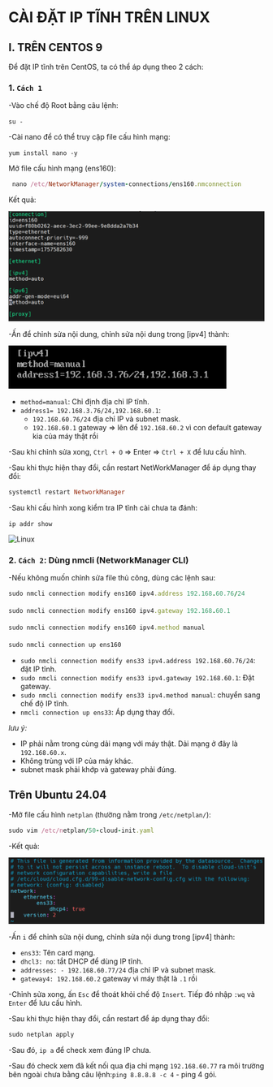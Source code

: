 # CÀI ĐẶT IP TĨNH TRÊN LINUX

## I. TRÊN CENTOS 9

Để đặt IP tĩnh trên CentOS, ta có thể áp dụng theo 2 cách:

### 1. `Cách 1`

-Vào chế độ Root bằng câu lệnh:

```su -```

-Cài nano để có thể truy cập file cấu hình mạng:

```yum install nano -y```

Mở file cấu hình mạng (ens160):

```ruby
 nano /etc/NetworkManager/system-connections/ens160.nmconnection
```

Kết quả:

![Linux](./images/Linux_21.png)

-Ấn để chỉnh sửa nội dung, chỉnh sửa nội dung trong [ipv4] thành:

![linux](./images/Linux_22.png)

- `method=manual`: Chỉ định địa chỉ IP tĩnh.
- `address1= 192.168.3.76/24,192.168.60.1`:
  - `192.168.60.76/24` địa chỉ IP và subnet mask.
  - `192.168.60.1` gateway => lên để `192.168.60.2` vì con default gateway kia của máy thật rồi

-Sau khi chỉnh sửa xong, `Ctrl + O` => Enter => `Ctrl + X` để lưu cấu hình.

-Sau khi thực hiện thay đổi, cần restart NetWorkManager để áp dụng thay đổi:

```ruby
systemctl restart NetworkManager
```

-Sau khi cấu hình xong kiểm tra IP tĩnh cài chưa ta đánh:

```ip addr show```

![Linux](./images/Linux_24.png)

### 2. `Cách 2`: Dùng nmcli (NetworkManager CLI)

-Nếu không muốn chỉnh sửa file thủ công, dùng các lệnh sau:

```ruby
sudo nmcli connection modify ens160 ipv4.address 192.168.60.76/24

sudo nmcli connection modify ens160 ipv4.gateway 192.168.60.1

sudo nmcli connection modify ens160 ipv4.method manual

sudo nmcli connection up ens160
```

- `sudo nmcli connection modify ens33 ipv4.address 192.168.60.76/24`: đặt IP tĩnh.
- `sudo nmcli connection modify ens33 ipv4.gateway 192.168.60.1`: Đặt gateway.
- `sudo nmcli connection modify ens33 ipv4.method manual`: chuyển sang chế độ IP tĩnh.
- `nmcli connection up ens33`: Áp dụng thay đổi.

*lưu ý:*

- IP phải nằm trong cùng dải mạng với máy thật. Dải mạng ở đây là `192.168.60.x`.
- Không trùng với IP của máy khác.
- subnet mask phải khớp và gateway phải đúng.

## Trên Ubuntu 24.04

-Mở file cấu hình `netplan` (thường nằm trong `/etc/netplan/`):

```ruby
sudo vim /etc/netplan/50-cloud-init.yaml
```

-Kết quả:

![Linux](./images/Linux_23.png)

-Ấn `i` để chỉnh sửa nội dung, chỉnh sửa nội dung trong [ipv4] thành:

- `ens33`: Tên card mạng.
- `dhcl3: no`: tắt DHCP để dùng IP tĩnh.
- `addresses: - 192.168.60.77/24` địa chỉ IP và subnet mask.
- `gateway4: 192.168.60.2` gateway vì máy thật là `.1` rồi

-Chỉnh sửa xong, ấn `Esc` để thoát khỏi chế độ `Insert`. Tiếp đó nhập `:wq` và `Enter` để lưu cấu hình.

-Sau khi thực hiện thay đổi, cần restart để áp dụng thay đổi:

```ruby
sudo netplan apply
```

-Sau đó, `ip a` để check xem đúng IP chưa.

-Sau đó check xem đã kết nối qua địa chỉ mạng `192.168.60.77` ra môi trường bên ngoài chưa bằng câu lệnh:`ping 8.8.8.8 -c 4` - ping 4 gói.
